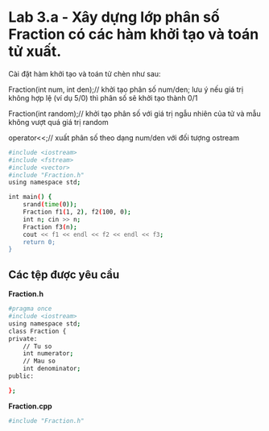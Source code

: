 # Lab 3.a - Xây dựng lớp phân số Fraction có các hàm khởi tạo và toán tử xuất.

Cài đặt hàm khởi tạo và toán tử chèn như sau:

Fraction(int num, int den);// khởi tạo phân số num/den; lưu ý nếu giá trị không hợp lệ (ví dụ 5/0) thì phân số sẽ khởi tạo thành 0/1

Fraction(int random);// khởi tạo phân số với giá trị ngẫu nhiên của tử và mẫu không vượt quá giá trị random

operator<<;// xuất phân số theo dạng num/den với đối tượng ostream

```bash
#include <iostream>
#include <fstream>
#include <vector>
#include "Fraction.h"
using namespace std;

int main() {
    srand(time(0));
    Fraction f1(1, 2), f2(100, 0);
    int n; cin >> n;
    Fraction f3(n);
    cout << f1 << endl << f2 << endl << f3;
    return 0;
}
```

## Các tệp được yêu cầu

**Fraction.h**

```bash
#pragma once
#include <iostream>
using namespace std;
class Fraction {
private:
	// Tu so
	int numerator;
	// Mau so
	int denominator;
public:

};
```

**Fraction.cpp**

```bash
#include "Fraction.h"
```
